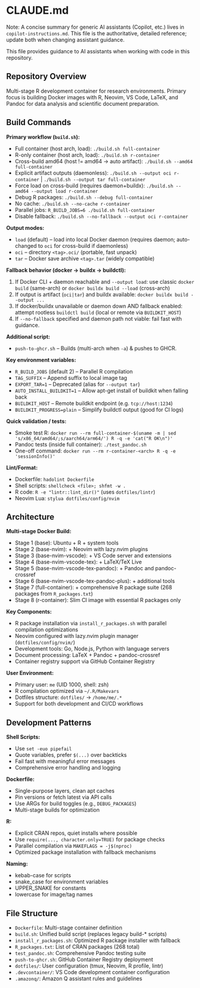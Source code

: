 # CLAUDE.md

Note: A concise summary for generic AI assistants (Copilot, etc.) lives in `copilot-instructions.md`. This file is the authoritative, detailed reference; update both when changing assistant guidance.

This file provides guidance to AI assistants when working with code in this repository.

## Repository Overview

Multi-stage R development container for research environments. Primary focus is building Docker images with R, Neovim, VS Code, LaTeX, and Pandoc for data analysis and scientific document preparation.

## Build Commands

**Primary workflow (`build.sh`):**
- Full container (host arch, load): `./build.sh full-container`
- R-only container (host arch, load): `./build.sh r-container`
- Cross-build amd64 (host != amd64 -> auto artifact): `./build.sh --amd64 full-container`
- Explicit artifact outputs (daemonless): `./build.sh --output oci r-container` | `./build.sh --output tar full-container`
- Force load on cross-build (requires daemon+buildx): `./build.sh --amd64 --output load r-container`
- Debug R packages: `./build.sh --debug full-container`
- No cache: `./build.sh --no-cache r-container`
- Parallel jobs: `R_BUILD_JOBS=6 ./build.sh full-container`
- Disable fallback: `./build.sh --no-fallback --output oci r-container`

**Output modes:**
- `load` (default) – load into local Docker daemon (requires daemon; auto-changed to `oci` for cross-build if daemonless)
- `oci` – directory `<tag>.oci/` (portable, fast unpack)
- `tar` – Docker save archive `<tag>.tar` (widely compatible)

**Fallback behavior (docker → buildx → buildctl):**
1. If Docker CLI + daemon reachable and `--output load`: use classic `docker build` (same-arch) or `docker buildx build --load` (cross-arch)
2. If output is artifact (`oci|tar`) and buildx available: `docker buildx build --output ...`
3. If docker/buildx unavailable or daemon down AND fallback enabled: attempt rootless `buildctl build` (local or remote via `BUILDKIT_HOST`)
4. If `--no-fallback` specified and daemon path not viable: fail fast with guidance.

**Additional script:**
- `push-to-ghcr.sh` – Builds (multi-arch when `-a`) & pushes to GHCR.

**Key environment variables:**
- `R_BUILD_JOBS` (default 2) – Parallel R compilation
- `TAG_SUFFIX` – Append suffix to local image tag
- `EXPORT_TAR=1` – Deprecated (alias for `--output tar`)
- `AUTO_INSTALL_BUILDKIT=1` – Allow apt-get install of buildkit when falling back
- `BUILDKIT_HOST` – Remote buildkit endpoint (e.g. `tcp://host:1234`)
- `BUILDKIT_PROGRESS=plain` – Simplify buildctl output (good for CI logs)

**Quick validation / tests:**
- Smoke test R: `docker run --rm full-container-$(uname -m | sed 's/x86_64/amd64/;s/aarch64/arm64/') R -q -e 'cat("R OK\n")'`
- Pandoc tests (inside full container): `./test_pandoc.sh`
- One-off command: `docker run --rm r-container-<arch> R -q -e 'sessionInfo()'`

**Lint/Format:**
- Dockerfile: `hadolint Dockerfile`
- Shell scripts: `shellcheck <file>; shfmt -w .`
- R code: `R -e "lintr::lint_dir()"` (uses `dotfiles/lintr`)
- Neovim Lua: `stylua dotfiles/config/nvim`

## Architecture

**Multi-stage Docker Build:**
- Stage 1 (base): Ubuntu + R + system tools
- Stage 2 (base-nvim): + Neovim with lazy.nvim plugins
- Stage 3 (base-nvim-vscode): + VS Code server and extensions
- Stage 4 (base-nvim-vscode-tex): + LaTeX/TeX Live
- Stage 5 (base-nvim-vscode-tex-pandoc): + Pandoc and pandoc-crossref
- Stage 6 (base-nvim-vscode-tex-pandoc-plus): + additional tools
- Stage 7 (full-container): + comprehensive R package suite (268 packages from `R_packages.txt`)
- Stage 8 (r-container): Slim CI image with essential R packages only

**Key Components:**
- R package installation via `install_r_packages.sh` with parallel compilation optimizations
- Neovim configured with lazy.nvim plugin manager (`dotfiles/config/nvim/`)
- Development tools: Go, Node.js, Python with language servers
- Document processing: LaTeX + Pandoc + pandoc-crossref
- Container registry support via GitHub Container Registry

**User Environment:**
- Primary user: `me` (UID 1000, shell: zsh)
- R compilation optimized via `~/.R/Makevars`
- Dotfiles structure: `dotfiles/` → `/home/me/.*`
- Support for both development and CI/CD workflows

## Development Patterns

**Shell Scripts:**
- Use `set -euo pipefail`
- Quote variables, prefer `$(...)` over backticks
- Fail fast with meaningful error messages
- Comprehensive error handling and logging

**Dockerfile:**
- Single-purpose layers, clean apt caches
- Pin versions or fetch latest via API calls
- Use ARGs for build toggles (e.g., `DEBUG_PACKAGES`)
- Multi-stage builds for optimization

**R:**
- Explicit CRAN repos, quiet installs where possible
- Use `require(..., character.only=TRUE)` for package checks
- Parallel compilation via `MAKEFLAGS = -j$(nproc)`
- Optimized package installation with fallback mechanisms

**Naming:**
- kebab-case for scripts
- snake_case for environment variables
- UPPER_SNAKE for constants
- lowercase for image/tag names

## File Structure

- `Dockerfile`: Multi-stage container definition
- `build.sh`: Unified build script (replaces legacy build-* scripts)
- `install_r_packages.sh`: Optimized R package installer with fallback
- `R_packages.txt`: List of CRAN packages (268 total)
- `test_pandoc.sh`: Comprehensive Pandoc testing suite
- `push-to-ghcr.sh`: GitHub Container Registry deployment
- `dotfiles/`: User configuration (tmux, Neovim, R profile, lintr)
- `.devcontainer/`: VS Code development container configuration
- `.amazonq/`: Amazon Q assistant rules and guidelines